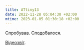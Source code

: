```yaml
---
title: ATtiny13
date: 2022-11-28 05:04:30 +02:00
mtime: 2023-01-05 01:30:18 +02:00
---
```


Спробував. Сподо́балося.

[Відеозві́т][1].

[1]: https://twitter.com/fac0ff/status/1597063066117890049
